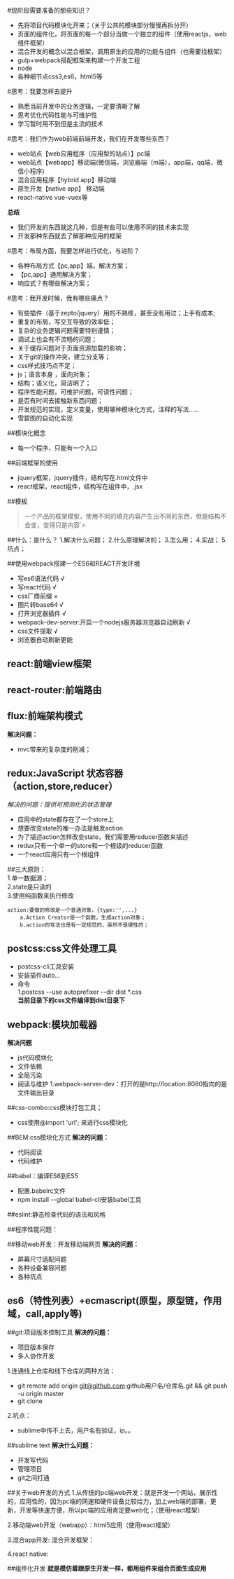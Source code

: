 #现阶段需要准备的那些知识？
- 先将项目代码模块化开来；（关于公共的模块部分慢慢再拆分开）
- 页面的组件化，将页面的每一个部分当做一个独立的组件（使用reactjs，web组件框架）
- 混合开发的概念以混合框架，调用原生的应用的功能与组件（也需要找框架）
- gulp+webpack搭配框架来构建一个开发工程
- node
- 各种细节点css3,es6，html5等

#思考：我要怎样去提升
- 熟悉当前开发中的业务逻辑，一定要清晰了解
- 思考优化代码性能与可维护性
- 学习暂时用不到但是主流的技术

#思考：我们作为web前端前端开发，我们在开发哪些东西？
- web站点【web应用程序（应用型的站点）】pc端
- web站点【webapp】移动端(微信端，浏览器端（m端），app端，qq端，微信小程序)
- 混合应用程序【hybrid app】移动端
- 原生开发【native app】 移动端
- react-native vue-vuex等

**总结**

- 我们开发的东西就这几种，但是有些可以使用不同的技术来实现
- 开发那种东西就去了解那种应用的框架

#思考：布局方面，我要怎样进行优化，与进阶？
-  各种布局方式【pc,app】端，解决方案；
- 【pc,app】通用解决方案；
-  响应式？有哪些解决方案；

#思考：我开发时候，我有哪些痛点？ 
- 有些插件（基于zepto/jquery）用的不熟练，甚至没有用过；上手有成本;  
- 重复的布局，写交互导致的效率低；   
- 复杂的业务逻辑问题需要特别谨慎；  
- 调试上也会有不流畅的问题； 
- 关于缓存问题对于页面资源加载的影响； 
- 关于git的操作冲突，建立分支等； 
- css样式技巧点不足； 
- js；语言本身 ，面向对象；
- 结构；语义化，简洁明了；
- 程序性能问题，可维护问题，可读性问题； 
- 是否有时间去接触新东西问题；
- 开发规范的实现，定义变量，使用哪种模块化方式，注释的写法......
- 雪碧图的自动化实现


##模块化概念
- 每一个程序，只能有一个入口

##前端框架的使用
- jquery框架，jquery插件，结构写在.html文件中
- react框架，react组件，结构写在组件中，.jsx


##模板
>一个产品的框架模型，使用不同的填充内容产生出不同的东西，但是结构不会变，变得只是内容`>



##什么：是什么？
1.解决什么问题；
2.什么原理解决的；
3.怎么用；
4.实战；
5.坑点；


##使用webpack搭建一个ES6和REACT开发环境
- 写es6语法代码          √
- 写react代码            √
- css厂商前缀            ×
- 图片转base64           √
- 打开浏览器插件         √
- webpack-dev-server:开启一个nodejs服务器浏览器自动刷新 √
- css文件提取             √
- 浏览器自动刷新更能



## react:前端view框架

## react-router:前端路由

## flux:前端架构模式
**解决问题：**

- mvc带来的复杂度的削减；

## redux:JavaScript 状态容器（action,store,reducer）
*解决的问题：提供可预测化的状态管理*

- 应用中的state都存在了一个store上
- 想要改变state的唯一办法是触发action
- 为了描述action怎样改变state，我们需要用reducer函数来描述
- redux只有一个单一的store和一个根级的reducer函数
- 一个react应用只有一个根组件
        
##三大原则：  
1.单一数据源；  
2.state是只读的  
3.使用纯函数来执行修改  
```
action:要做的修改是一个普通对象，{type:'',...}  
    a.Action Creator是一个函数，生成action对象； 
    b.action的写法也是有一定规范的，虽然不是硬性的；  
```


## postcss:css文件处理工具  

- postcss-cli工具安装  
- 安装插件auto...  
- 命令  
1.postcss --use autoprefixer --dir dist *.css  
**当前目录下的css文件编译到dist目录下**

## webpack:模块加载器  
**解决问题**

- js代码模块化  
- 文件依赖  
- 全局污染  
- 阅读与维护 
1.webpack-server-dev：打开的是http://location:8080指向的是文件输出目录  

    
##css-combo:css模块打包工具；
- css使用@import 'url'; 来进行css模块化 

##BEM:css模块化方式
**解决的问题：**

- 代码阅读
- 代码维护

##babel：编译ES6到ES5

- 配置.babelrc文件
- npm install --global babel-cli安装babel工具

##eslint:静态检查代码的语法和风格

##程序性能问题：


##移动web开发：开发移动端网页
**解决的问题：**

- 屏幕尺寸适配问题
- 各种设备兼容问题
- 各种坑点

## es6（特性列表）+ecmascript(原型，原型链，作用域，call,apply等)



##git:项目版本控制工具
**解决的问题：**

- 项目版本保存
- 多人协作开发

1.连通线上仓库和线下仓库的两种方法：

- git remote add origin git@github.com:github用户名/仓库名.git && git push -u origin master
- git clone
   
2.坑点：

- sublime中传不上去，用户名有验证，ip。。

##sublime text
**解决什么问题：**

- 开发写代码
- 管理项目
- git之间打通

##关于web开发的方式
1.从传统的pc端web开发：就是开发一个网站，展示性的，应用性的，因为pc端的网速和硬件设备比较给力，加上web端的部署，更新，开发等快速方便，所以pc端的应用肯定要web化；（使用react框架）

2.移动端web开发（webapp）：html5应用（使用react框架）


3.混合app开发:
    混合开发框架：

4.react native:


##组件化开发
**就是模仿着跟原生开发一样，都用组件来组合页面生成应用**






